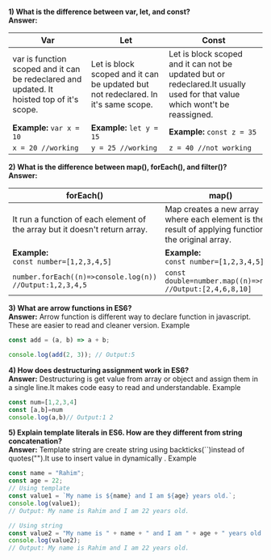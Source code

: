 **1) What is the difference between var, let, and const?**  
**Answer:**

| Var | Let | Const |
|-----|-----|-------|
| var is function scoped and it can be redeclared and updated. It hoisted top of it's scope. | Let is block scoped and it can be updated but not redeclared. In it's same scope. | Let is block scoped and it can not be updated but or redeclared.It usually used for that value which wont't be reassigned. |
| **Example:** `var x = 10` | **Example:** `let y = 15` | **Example:** `const z = 35` |
| `x = 20 //working` | `y = 25 //working` | `z = 40 //not working` |

**2) What is the difference between map(), forEach(), and filter()?**  
**Answer:**

| forEach() | map() | filter() |
|-----------|-------|----------|
| It run a function of each element of the array but it doesn't return array. | Map creates a new array where each element is the result of applying function to the original array. | Filter create new array but specific element which pass specific task. |
| **Example:**<br> `const number=[1,2,3,4,5]` | **Example:**<br> `const number=[1,2,3,4,5]` | **Example:**<br> `const number=[1,2,3,4,5]` |
| `number.forEach((n)=>console.log(n))`<br> `//Output:1,2,3,4,5` | `const double=number.map((n)=>n*2)`<br> `//Output:[2,4,6,8,10]` | `const even=number.filter((n)=>n%2==0)`<br> `//Output:[2,4]` |

**3) What are arrow functions in ES6?**  
**Answer:**
Arrow function is different way to declare function in javascript. These are easier to read and cleaner version.
Example
```js
const add = (a, b) => a + b;

console.log(add(2, 3)); // Output:5
```
**4) How does destructuring assignment work in ES6?**  
**Answer:**
Destructuring is get value from array or object and assign them in a single line.It makes code easy to read and understandable.
Example
```js
const num=[1,2,3,4] 
const [a,b]=num
console.log(a,b)// Output:1 2
```
**5) Explain template literals in ES6. How are they different from string concatenation?**  
**Answer:**
Template string are create string using backticks(``)instead of quotes("").It use to insert value in dynamically .
Example
```js
const name = "Rahim";
const age = 22;
// Using template 
const value1 = `My name is ${name} and I am ${age} years old.`;
console.log(value1); 
// Output: My name is Rahim and I am 22 years old.

// Using string 
const value2 = "My name is " + name + " and I am " + age + " years old.";
console.log(value2);
// Output: My name is Rahim and I am 22 years old.
```

